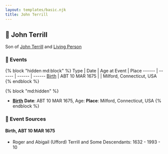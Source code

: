 ```yaml
---
layout: templates/basic.njk
title: John Terrill
---
```

## 🔵 John Terrill

Son of [John Terrill](/people/6/65221157) and [Living Person](/people/4/48582652)

### 📆 Events

{% block "hidden md:block" %}
Type | Date | Age at Event | Place
------ | ------ | ------ | ------
[Birth](#event-event-2) | ABT 10 MAR 1675 |  | Milford, Connecticut, USA
{% endblock %}

{% block "md:hidden" %}
- **[Birth](#event-event-2)**
**Date**: ABT 10 MAR 1675, Age:
**Place**: Milford, Connecticut, USA
{% endblock %}

### 📰 Event Sources

#### <a id="event-event-2"></a> Birth, ABT 10 MAR 1675
* Roger and Abigail (Ufford) Terrill and Some Descendants: 1632 - 1993  - 10